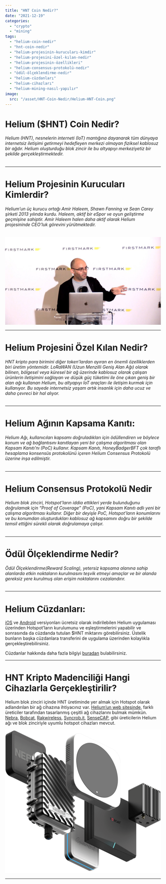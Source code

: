 ```yaml
---
title: "HNT Coin Nedir?"
date: "2021-12-19"
categories: 
  - "crypto"
  - "mining"
tags: 
  - "helium-coin-nedir"
  - "hnt-coin-nedir"
  - "helium-projesinin-kurucuları-kimdir"
  - "helium-projesini-özel-kılan-nedir"
  - "helium-projesinin-özellikleri"
  - "helium-consensus-protokolü-nedir"
  - "ödül-ölçeklendirme-nedir"
  - "helium-cüzdanları"
  - "helium-cihazları"
  - "helium-mining-nasıl-yapılır"
image:
  src: "/asset/HNT-Coin-Nedir/Helium-HNT-Coin.png"
---
```


# Helium ($HNT) Coin Nedir?

###### Helium (HNT), nesnelerin interneti (IoT) mantığına dayanarak tüm dünyaya internetsiz iletişimi getirmeyi hedefleyen merkezi olmayan fiziksel kablosuz bir ağdır. Helium oluşturduğu blok zincir ile bu altyapıyı merkeziyetiz bir şekilde gerçekleştirmektedir.


------------



# Helium Projesinin Kurucuları Kimlerdir?

###### Helium’un üç kurucu ortağı Amir Haleem, Shawn Fanning ve Sean Carey şirketi 2013 yılında kurdu. Haleem, aktif bir eSpor ve oyun geliştirme geçmişine sahiptir. Amir Haleem halen daha aktif olarak Helium projesininde CEO’luk görevini yürütmektedir.

![Amir-Haleem](/asset/HNT-Coin-Nedir/Amir-Haleem.jpg)

------------



# Helium Projesini Özel Kılan Nedir?

###### HNT kripto para birimini diğer token’lardan ayıran en önemli özelliklerden biri üretim yöntemidir. LoRaWAN (Uzun Menzilli Geniş Alan Ağı) olarak bilinen, bölgesel veya küresel bir ağ üzerinde kablosuz olarak çalışan ürünlerin iletişimini sağlayan ve düşük güç tüketimi ile öne çıkan geniş bir alan ağı kullanan Helium, bu altyapıyı IoT araçları ile iletişim kurmak için kullanıyor. Bu sayede internetsiz yaşam artık insanlık için daha ucuz ve daha çevreci bir hal alıyor.


------------



# Helium Ağının Kapsama Kanıtı:

###### Helium Ağı, kullanıcıları kapsamı doğruladıkları için ödüllendiren ve böylece konum ve ağ bağlantısını kanıtlayan yeni bir çalışma algoritması olan Kapsam Kanıtı’nı (PoC) kullanır. Kapsam Kanıtı, HoneyBadgerBFT çok taraflı hesaplama konsensüs protokolünü içeren Helium Consensus Protokolü üzerine inşa edilmiştir.


------------



# Helium Consensus Protokolü Nedir

###### Helium blok zinciri, Hotspot’ların iddia ettikleri yerde bulunduğunu doğrulamak için “Proof of Coverage” (PoC), yani Kapsam Kanıtı adlı yeni bir çalışma algoritması kullanır. Diğer bir deyişle PoC, Hotspot’ların konumlarını ve bu konumdan oluşturdukları kablosuz ağ kapsamını doğru bir şekilde temsil ettiğini sürekli olarak doğrulamaya çalışır.


------------



# Ödül Ölçeklendirme Nedir?

###### Ödül Ölçeklendirme(Reward Scaling), yetersiz kapsama alanına sahip alanlarda etkin noktaların kurulmasını teşvik etmeyi amaçlar ve bir alanda gereksiz yere kurulmuş olan erişim noktalarını cezalandırır.


------------



# Helium Cüzdanları:

[iOS](https://apps.apple.com/us/app/helium-hotspot/id1450463605 "iOS") ve [Android](https://play.google.com/store/apps/details?id=com.helium.wallet "Android") versiyonları ücretsiz olarak indirilebilen Helium uygulaması üzerinden Hotspot’ların kurulumunu ve eşleştirmelerini yapabilir ve sonrasında da cüzdanda tutulan $HNT miktarını görebilirsiniz. Üstelik bunların başka cüzdanlara transferini de uygulama üzerinden kolaylıkla gerçekleştirebilirsiniz.

Cüzdanlar hakkında daha fazla bilgiyi [buradan](https://docs.helium.com/wallets/ "buradan") bulabilirsiniz.


------------


# HNT Kripto Madenciliği Hangi Cihazlarla Gerçekleştirilir?

Helium blok zinciri içinde HNT üretiminde yer almak için Hotspot olarak adlandırılan bir ağ cihazına ihtiyacınız var. [Helium’un web sitesinde](https://www.helium.com/mine "Helium’un web sitesinde"), farklı üreticiler tarafından tasarlanmış çeşitli ağ cihazlarını bulmak mümkün. [Nebra](https://www.nebra.io/ "Nebra"), [Bobcat](https://www.bobcatminer.com/ "Bobcat"), [Rakwireless](https://www.rakwireless.com/ "Rakwireless"), [Syncrob.it](https://syncrob.it/ "Syncrob.it"), [SenseCAP](https://www.sensecapmx.com/ "SenseCAP"), gibi üreticilerin Helium ağı ve blok zinciriyle uyumlu hotspot cihazları mevcut.

![Helium HNT Cihazları](/asset/HNT-Coin-Nedir/Helium-HNT-Cihazlari.png)


------------